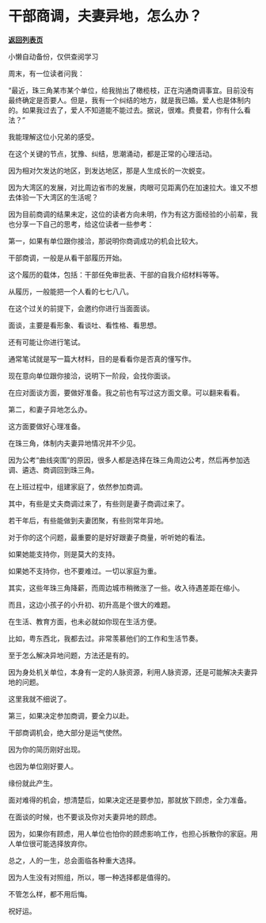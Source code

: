 # 干部商调，夫妻异地，怎么办？

[**返回列表页**](/gzh/费曼的小茶馆)

小懒自动备份，仅供查阅学习

周末，有一位读者问我：

  

“最近，珠三角某市某个单位，给我抛出了橄榄枝，正在沟通商调事宜。目前没有最终确定是否要人。但是，我有一个纠结的地方，就是我已婚。爱人也是体制内的。如果我过去了，爱人不知道能不能过去。据说，很难。费曼君，你有什么看法？”

  

我能理解这位小兄弟的感受。

  

在这个关键的节点，犹豫、纠结，思潮涌动，都是正常的心理活动。

  

因为相对欠发达的地区，到发达地区，那是人生成长的一次蜕变。

  

因为大湾区的发展，对比周边省市的发展，肉眼可见距离仍在加速拉大。谁又不想去体验一下大湾区的生活呢？

  

因为目前商调的结果未定，这位的读者方向未明，作为有这方面经验的小前辈，我也分享一下自己的思考，给这位读者一些参考：

  

第一，如果有单位跟你接洽，那说明你商调成功的机会比较大。

  

干部商调，一般是从看干部履历开始。

  

这个履历的载体，包括：干部任免审批表、干部的自我介绍材料等等。

  

从履历，一般能把一个人看的七七八八。

  

在这个过关的前提下，会邀约你进行当面面谈。

  

面谈，主要是看形象、看谈吐、看性格、看思想。

  

还有可能让你进行笔试。

  

通常笔试就是写一篇大材料，目的是看看你是否真的懂写作。

  

现在意向单位跟你接洽，说明下一阶段，会找你面谈。

  

在应对面谈方面，要做好准备。我之前也有写过这方面文章。可以翻来看看。

  

第二，和妻子异地怎么办。

  

这方面要做好心理准备。

  

在珠三角，体制内夫妻异地情况并不少见。

  

因为公考“曲线突围”的原因，很多人都是选择在珠三角周边公考，然后再参加选调、遴选、商调回到珠三角。

  

在上班过程中，组建家庭了，依然参加商调。

  

其中，有些是丈夫商调过来了，有些则是妻子商调过来了。

  

若干年后，有些能做到夫妻团聚，有些则常年异地。

  

对于你的这个问题，最重要的是好好跟妻子商量，听听她的看法。

  

如果她能支持你，则是莫大的支持。

  

如果她不支持你，也不要难过。一切以家庭为重。

  

其实，这些年珠三角降薪，而周边城市稍微涨了一些。收入待遇差距在缩小。

  

而且，这边小孩子的小升初、初升高是个很大的难题。

  

在生活、教育方面，也未必就如你现在生活方便。

  

比如，粤东西北，我都去过。非常羡慕他们的工作和生活节奏。

  

至于怎么解决异地问题，方法还是有的。

  

因为身处机关单位，本身有一定的人脉资源，利用人脉资源，还是可能解决夫妻异地的问题。

  

这里我就不细说了。

  

第三，如果决定参加商调，要全力以赴。

  

干部商调机会，绝大部分是运气使然。

  

因为你的简历刚好出现。

  

也因为单位刚好要人。

  

缘份就此产生。

  

面对难得的机会，想清楚后，如果决定还是要参加，那就放下顾虑，全力准备。

  

在面谈的时候，也不要谈及你对夫妻异地的顾虑。

  

因为，如果你有顾虑，用人单位也怕你的顾虑影响工作，也担心拆散你的家庭。用人单位很可能选择放弃你。

  

总之，人的一生，总会面临各种重大选择。

  

因为人生没有对照组，所以，哪一种选择都是值得的。

  

不管怎么样，都不用后悔。

  

祝好运。

